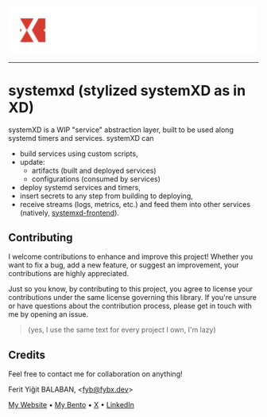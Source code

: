 <picture>
    <source media="(prefers-color-scheme: dark)" srcset="https://raw.githubusercontent.com/fybx/systemXD/main/icons/light.svg">
    <source media="(prefers-color-scheme): light" srcset="https://raw.githubusercontent.com/fybx/systemXD/main/icons/dark.svg">
    <img alt="The systemXD logo." src="https://raw.githubusercontent.com/fybx/systemXD/main/icons/light.svg" width="500">
</picture>

---

# systemxd (stylized systemXD as in XD)

systemXD is a WIP "service" abstraction layer, built to be used along systemd timers and services. systemXD can 
- build services using custom scripts, 
- update: 
  - artifacts (built and deployed services)
  - configurations (consumed by services)
- deploy systemd services and timers, 
- insert secrets to any step from building to deploying,
- receive streams (logs, metrics, etc.) and feed them into other services (natively, [systemxd-frontend][0]).

## Contributing

I welcome contributions to enhance and improve this project! Whether you want to fix a bug, add a new feature, or suggest an improvement, your contributions are highly appreciated.

Just so you know, by contributing to this project, you agree to license your contributions under the same license governing this library. If you're unsure or have questions about the contribution process, please get in touch with me by opening an issue.

> (yes, I use the same text for every project I own, I'm lazy)

## Credits

Feel free to contact me for collaboration on anything!

Ferit Yiğit BALABAN, <[fyb@fybx.dev][llmail]>

[My Website][llwebsite] • [My Bento][llbento] • [X][llx] • [LinkedIn][lllinkedin]

[0]: https://github.com/fybx/systemxd-frontend
[llmail]: mailto:fyb@fybx.dev
[llwebsite]: https://fybx.dev
[llbento]: https://bento.me/balaban
[llx]: https://x.com/fybalaban
[lllinkedin]: https://linkedin.com/in/fybx
